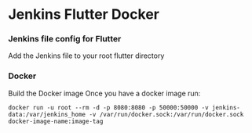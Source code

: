 # Jenkins Flutter Docker

### Jenkins file config for Flutter
Add the Jenkins file to your root flutter directory 

### Docker 
Build the Docker image
Once you have a docker image run: 
``` shell
docker run -u root --rm -d -p 8080:8080 -p 50000:50000 -v jenkins-data:/var/jenkins_home -v /var/run/docker.sock:/var/run/docker.sock docker-image-name:image-tag
```
